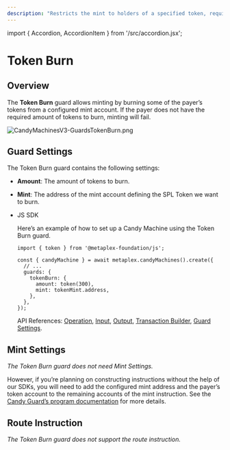 ```yaml
---
description: "Restricts the mint to holders of a specified token, requiring a burn of the tokens."
---
```


import { Accordion, AccordionItem } from '/src/accordion.jsx';

# Token Burn

## Overview

The **Token Burn** guard allows minting by burning some of the payer’s tokens from a configured mint account. If the payer does not have the required amount of tokens to burn, minting will fail.

![CandyMachinesV3-GuardsTokenBurn.png](https://s3-us-west-2.amazonaws.com/secure.notion-static.com/202e790a-33e7-47e6-bd53-b48776449949/CandyMachinesV3-GuardsTokenBurn.png)

## Guard Settings

The Token Burn guard contains the following settings:

- **Amount**: The amount of tokens to burn.
- **Mint**: The address of the mint account defining the SPL Token we want to burn.

- JS SDK
    
    Here’s an example of how to set up a Candy Machine using the Token Burn guard.
    
    ```tsx
    import { token } from '@metaplex-foundation/js';
    
    const { candyMachine } = await metaplex.candyMachines().create({
      // ...
      guards: {
        tokenBurn: {
          amount: token(300),
          mint: tokenMint.address,
        },
      },
    });
    ```
    
    API References: [Operation](https://metaplex-foundation.github.io/js/classes/js.CandyMachineClient.html#create), [Input](https://metaplex-foundation.github.io/js/types/js.CreateCandyMachineInput.html), [Output](https://metaplex-foundation.github.io/js/types/js.CreateCandyMachineOutput.html), [Transaction Builder](https://metaplex-foundation.github.io/js/classes/js.CandyMachineBuildersClient.html#create), [Guard Settings](https://metaplex-foundation.github.io/js/types/js.TokenBurnGuardSettings.html).
    

## Mint Settings

*The Token Burn guard does not need Mint Settings.*

However, if you’re planning on constructing instructions without the help of our SDKs, you will need to add the configured mint address and the payer’s token account to the remaining accounts of the mint instruction. See the [Candy Guard’s program documentation](https://github.com/metaplex-foundation/mpl-candy-guard#tokenburn) for more details.

## Route Instruction

*The Token Burn guard does not support the route instruction.*
